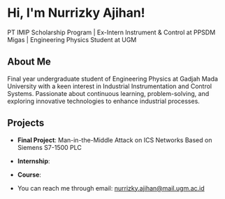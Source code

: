 # Hi, I'm Nurrizky Ajihan!
PT IMIP Scholarship Program | Ex-Intern Instrument & Control at PPSDM Migas | Engineering Physics Student at UGM

## About Me
Final year undergraduate student of Engineering Physics at Gadjah Mada University with a keen interest in Industrial Instrumentation and Control Systems. Passionate about continuous learning, problem-solving, and exploring innovative technologies to enhance industrial processes.

## Projects

- **Final Project**: Man-in-the-Middle Attack on ICS Networks Based on Siemens S7-1500 PLC
- **Internship**:
- **Course**:

- You can reach me through email: nurrizky.ajihan@mail.ugm.ac.id 
